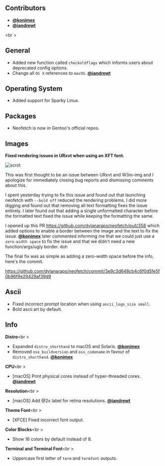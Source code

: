 ## Contributors

- **[@konimex](https://github.com/konimex)**
- **[@iandrewt](https://github.com/iandrewt)**

<br \>

## General

- Added new function called `checkoldflags` which informs users about deprecated config options.
- Change all `OS X` references to `macOS`. **[@iandrewt](https://github.com/iandrewt)**


## Operating System

- Added support for Sparky Linux.


## Packages

- Neofetch is now in Gentoo's official repos.


## Images

**Fixed rendering issues in URxvt when using an XFT font.**

![scrot](https://i.sli.mg/6qp9Cg.png)

This was first thought to be an issue between URxvt and W3m-img and I apologize for immediately closing bug reports and dismissing comments about this.

I spent yesterday trying to fix this issue and found out that launching neofetch with `--bold off`
reduced the rendering problems. I did more digging and found out that removing all text formatting fixes the issue entirely. I later found out that adding a single unformatted character before the formatted text fixed the issue while keeping the formatting the same.

I opened up this PR https://github.com/dylanaraps/neofetch/pull/358 which added options to enable a border between the image and the text to fix the issue. **[@konimex](https://github.com/konimex)** later commented informing me that we could just use a `zero-width space` to fix the issue and that we didn't need a new function/args/ugly border. doh

The final fix was as simple as adding a zero-width space before the info, here's the commit.

https://github.com/dylanaraps/neofetch/commit/3e9c3d648cb4c6f0d5fe5f0b96f9e29429af39d9


## Ascii

- Fixed incorrect prompt location when using `ascii_logo_size small`.
- Bold ascii art by default.


## Info

**Distro**<br \>

- Expanded `distro_shorthand` to macOS and Solaris. **[@konimex](https://github.com/konimex)**
- Removed `osx_buildversion` and `osx_codename` in favour of `distro_shorthand`. **[@konimex](https://github.com/konimex)**

**CPU**<br \>

- [macOS] Print physical cores instead of hyper-threaded cores. **[@iandrewt](https://github.com/iandrewt)**

**Resolution**<br \>

- [macOS] Add @2x label for retina resolutions. **[@iandrewt](https://github.com/iandrewt)**

**Theme Font**<br \>

- [XFCE] Fixed incorrect font output.

**Color Blocks**<br \>

- Show 16 colors by default instead of 8.

**Terminal and Terminal Font**<br \>

- Uppercase first letter of `term` and `termfont` outputs.
